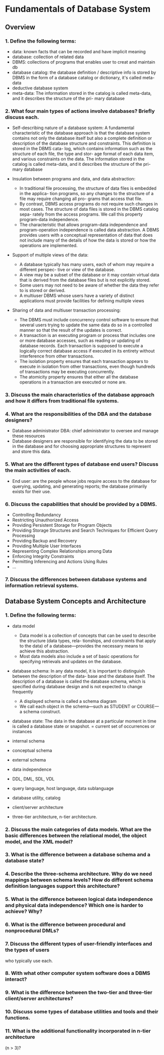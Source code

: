 # Fundamentals of Database System

## Overview

### 1. Define the following terms: 

- data: known facts that can be recorded and have implicit meaning
- database: collection of related data
- DBMS: collections of programs that enables user to creat and maintain db 
- database catalog: the database definition / descriptive info is stored by DBMS in the form of a database catalog or dictionary, it's called meta-data
- deductive database system
- meta-data: The information stored in the catalog is called meta-data, and it describes the structure of the pri- mary database

### 2. What four main types of actions involve databases? Briefly discuss each.

- Self-describing nature of a database system: A fundamental characteristic of the database approach is that the database system contains not only the database itself but also a complete definition or description of the database structure and constraints. This definition is stored in the DBMS cata- log, which contains information such as the structure of each file, the type and stor- age format of each data item, and various constraints on the data. The information stored in the catalog is called meta-data, and it describes the structure of the pri- mary database

- Insulation between programs and data, and data abstraction:
	- In traditional file processing, the structure of data files is embedded in the applica- tion programs, so any changes to the structure of a file may require changing all pro- grams that access that file. 
	- By contrast, DBMS access programs do not require such changes in most cases. The structure of data files is stored in the DBMS catalog sepa- rately from the access programs. We call this property program-data independence.
	- The characteristic that allows program-data independence and program-operation independence is called data abstraction. A DBMS provides users with a conceptual representation of data that does not include many of the details of how the data is stored or how the operations are implemented.

- Support of multiple views of the data:
	- A database typically has many users, each of whom may require a different perspec- tive or view of the database. 
	- A view may be a subset of the database or it may contain virtual data that is derived from the database files but is not explicitly stored. 
	- Some users may not need to be aware of whether the data they refer to is stored or derived. 
	- A multiuser DBMS whose users have a variety of distinct applications must provide facilities for defining multiple views

- Sharing of data and multiuser transaction processing:
	- The DBMS must include concurrency control software to ensure that several users trying to update the same data do so in a controlled manner so that the result of the updates is correct.
	- A transaction is an executing program or process that includes one or more database accesses, such as reading or updating of database records. Each transaction is supposed to execute a logically correct database access if executed in its entirety without interference from other transactions.
	- The isolation property ensures that each transaction appears to execute in isolation from other transactions, even though hundreds of transactions may be executing concurrently. 
	- The atomicity property ensures that either all the database operations in a transaction are executed or none are. 

### 3. Discuss the main characteristics of the database approach and how it differs from traditional file systems.

### 4. What are the responsibilities of the DBA and the database designers?

- Database administrator DBA: chief administrator to oversee and manage these resources
- Database designers are responsible for identifying the data to be stored in the database and for choosing appropriate structures to represent and store this data.

### 5. What are the different types of database end users? Discuss the main activities of each.

- End user: are the people whose jobs require access to the database for querying, updating, and generating reports; the database primarily exists for their use.

### 6. Discuss the capabilities that should be provided by a DBMS.

- Controlling Redundancy
- Restricting Unauthorized Access
- Providing Persistent Storage for Program Objects
- Providing Storage Structures and Search Techniques for Efficient Query Processing
- Providing Backup and Recovery
- Providing Multiple User Interfaces
- Representing Complex Relationships among Data
- Enforcing Integrity Constraints
- Permitting Inferencing and Actions Using Rules
- ...

### 7. Discuss the differences between database systems and information retrieval systems.

## Database System Concepts and Architecture

### 1. Define the following terms: 

- data model 
	- Data model is a collection of concepts that can be used to describe the structure (data types, rela- tionships, and constraints that apply to the data) of a database—provides the necessary means to achieve this abstraction. 
	- Most data models also include a set of basic operations for specifying retrievals and updates on the database.
	
- database schema: In any data model, it is important to distinguish between the description of the data- base and the database itself. The description of a database is called the database schema, which is specified during database design and is not expected to change frequently
	- A displayed schema is called a schema diagram
	- We call each object in the schema—such as STUDENT or COURSE—a schema construct.

- database state: The data in the database at a particular moment in time is called a database state or snapshot. = current set of occurrences or instances

- internal schema
- conceptual schema
- external schema
- data independence
- DDL, DML, SDL, VDL
- query language, host language, data sublanguage
- database utility, catalog
- client/server architecture
- three-tier architecture, n-tier architecture.

### 2. Discuss the main categories of data models. What are the basic differences between the relational model, the object model, and the XML model?
### 3. What is the difference between a database schema and a database state?
### 4. Describe the three-schema architecture. Why do we need mappings between schema levels? How do different schema definition languages support this architecture?
### 5. What is the difference between logical data independence and physical data independence? Which one is harder to achieve? Why?
### 6. What is the difference between procedural and nonprocedural DMLs?
### 7. Discuss the different types of user-friendly interfaces and the types of users
who typically use each.
### 8. With what other computer system software does a DBMS interact?
### 9. What is the difference between the two-tier and three-tier client/server architectures?
### 10. Discuss some types of database utilities and tools and their functions.
### 11. What is the additional functionality incorporated in n-tier architecture
(n > 3)?